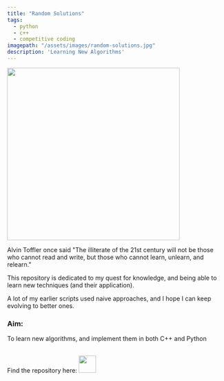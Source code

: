 ```yaml
---
title: "Random Solutions"
tags:
  - python
  - c++
  - competitive coding
imagepath: "/assets/images/random-solutions.jpg"
description: 'Learning New Algorithms'
---
```

<!--image-->
<img src="{{ page.imagepath | relative_url }}" alt="" height="400" width="400">

<!--background-->
Alvin Toffler once said "The illiterate of the 21st century will not be those who cannot read and write, but those who cannot learn, unlearn, and relearn."

This repository is dedicated to my quest for knowledge, and being able to learn new techniques (and their application). 

A lot of my earlier scripts used naive approaches, and I hope I can keep evolving to better ones.

### Aim: ### 
To learn new algorithms, and implement them in both C++ and Python

<br>
Find the repository here: 
<a href="https://github.com/PratikshaJain37/random-solutions">
<img src="{{ site.url }}/assets/images/github.png" height='40' width='40' alt="">
</a> 
